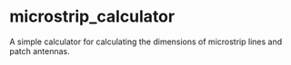 # microstrip_calculator
A simple calculator for calculating the dimensions of microstrip lines and patch antennas.
